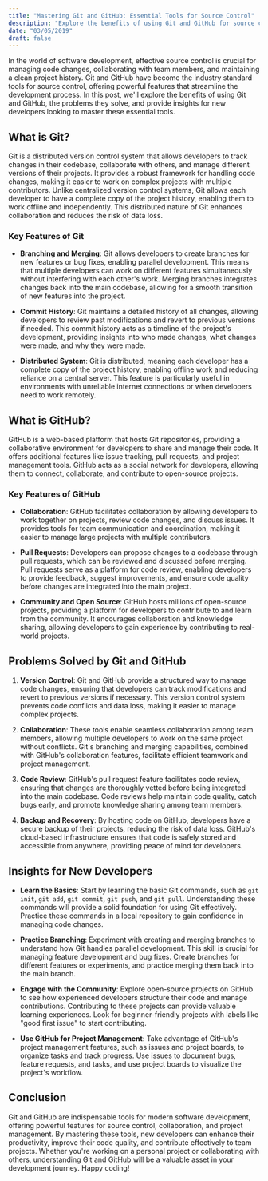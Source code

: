 ```yaml
---
title: "Mastering Git and GitHub: Essential Tools for Source Control"
description: "Explore the benefits of using Git and GitHub for source control, the problems they solve, and valuable insights for new developers."
date: "03/05/2019"
draft: false
---
```


In the world of software development, effective source control is crucial for managing code changes, collaborating with team members, and maintaining a clean project history. Git and GitHub have become the industry standard tools for source control, offering powerful features that streamline the development process. In this post, we'll explore the benefits of using Git and GitHub, the problems they solve, and provide insights for new developers looking to master these essential tools.

## What is Git?

Git is a distributed version control system that allows developers to track changes in their codebase, collaborate with others, and manage different versions of their projects. It provides a robust framework for handling code changes, making it easier to work on complex projects with multiple contributors. Unlike centralized version control systems, Git allows each developer to have a complete copy of the project history, enabling them to work offline and independently. This distributed nature of Git enhances collaboration and reduces the risk of data loss.

### Key Features of Git

- **Branching and Merging**: Git allows developers to create branches for new features or bug fixes, enabling parallel development. This means that multiple developers can work on different features simultaneously without interfering with each other's work. Merging branches integrates changes back into the main codebase, allowing for a smooth transition of new features into the project.

- **Commit History**: Git maintains a detailed history of all changes, allowing developers to review past modifications and revert to previous versions if needed. This commit history acts as a timeline of the project's development, providing insights into who made changes, what changes were made, and why they were made.

- **Distributed System**: Git is distributed, meaning each developer has a complete copy of the project history, enabling offline work and reducing reliance on a central server. This feature is particularly useful in environments with unreliable internet connections or when developers need to work remotely.

## What is GitHub?

GitHub is a web-based platform that hosts Git repositories, providing a collaborative environment for developers to share and manage their code. It offers additional features like issue tracking, pull requests, and project management tools. GitHub acts as a social network for developers, allowing them to connect, collaborate, and contribute to open-source projects.

### Key Features of GitHub

- **Collaboration**: GitHub facilitates collaboration by allowing developers to work together on projects, review code changes, and discuss issues. It provides tools for team communication and coordination, making it easier to manage large projects with multiple contributors.

- **Pull Requests**: Developers can propose changes to a codebase through pull requests, which can be reviewed and discussed before merging. Pull requests serve as a platform for code review, enabling developers to provide feedback, suggest improvements, and ensure code quality before changes are integrated into the main project.

- **Community and Open Source**: GitHub hosts millions of open-source projects, providing a platform for developers to contribute to and learn from the community. It encourages collaboration and knowledge sharing, allowing developers to gain experience by contributing to real-world projects.

## Problems Solved by Git and GitHub

1. **Version Control**: Git and GitHub provide a structured way to manage code changes, ensuring that developers can track modifications and revert to previous versions if necessary. This version control system prevents code conflicts and data loss, making it easier to manage complex projects.

2. **Collaboration**: These tools enable seamless collaboration among team members, allowing multiple developers to work on the same project without conflicts. Git's branching and merging capabilities, combined with GitHub's collaboration features, facilitate efficient teamwork and project management.

3. **Code Review**: GitHub's pull request feature facilitates code review, ensuring that changes are thoroughly vetted before being integrated into the main codebase. Code reviews help maintain code quality, catch bugs early, and promote knowledge sharing among team members.

4. **Backup and Recovery**: By hosting code on GitHub, developers have a secure backup of their projects, reducing the risk of data loss. GitHub's cloud-based infrastructure ensures that code is safely stored and accessible from anywhere, providing peace of mind for developers.

## Insights for New Developers

- **Learn the Basics**: Start by learning the basic Git commands, such as `git init`, `git add`, `git commit`, `git push`, and `git pull`. Understanding these commands will provide a solid foundation for using Git effectively. Practice these commands in a local repository to gain confidence in managing code changes.

- **Practice Branching**: Experiment with creating and merging branches to understand how Git handles parallel development. This skill is crucial for managing feature development and bug fixes. Create branches for different features or experiments, and practice merging them back into the main branch.

- **Engage with the Community**: Explore open-source projects on GitHub to see how experienced developers structure their code and manage contributions. Contributing to these projects can provide valuable learning experiences. Look for beginner-friendly projects with labels like "good first issue" to start contributing.

- **Use GitHub for Project Management**: Take advantage of GitHub's project management features, such as issues and project boards, to organize tasks and track progress. Use issues to document bugs, feature requests, and tasks, and use project boards to visualize the project's workflow.

## Conclusion

Git and GitHub are indispensable tools for modern software development, offering powerful features for source control, collaboration, and project management. By mastering these tools, new developers can enhance their productivity, improve their code quality, and contribute effectively to team projects. Whether you're working on a personal project or collaborating with others, understanding Git and GitHub will be a valuable asset in your development journey. Happy coding! 